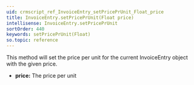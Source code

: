 ```yaml
---
uid: crmscript_ref_InvoiceEntry_setPricePrUnit_Float_price
title: InvoiceEntry.setPricePrUnit(Float price)
intellisense: InvoiceEntry.setPricePrUnit
sortOrder: 440
keywords: setPricePrUnit(Float)
so.topic: reference
---
```



This method will set the price per unit for the current InvoiceEntry object with the given price.



* **price:** The price per unit


